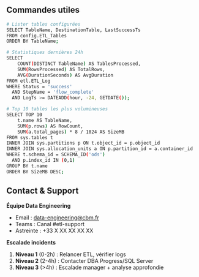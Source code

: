 ## Commandes utiles

```bash
# Lister tables configurées
SELECT TableName, DestinationTable, LastSuccessTs 
FROM config.ETL_Tables 
ORDER BY TableName;

# Statistiques dernières 24h
SELECT 
    COUNT(DISTINCT TableName) AS TablesProcessed,
    SUM(RowsProcessed) AS TotalRows,
    AVG(DurationSeconds) AS AvgDuration
FROM etl.ETL_Log
WHERE Status = 'success'
  AND StepName = 'flow_complete'
  AND LogTs >= DATEADD(hour, -24, GETDATE());

# Top 10 tables les plus volumineuses
SELECT TOP 10
    t.name AS TableName,
    SUM(p.rows) AS RowCount,
    SUM(a.total_pages) * 8 / 1024 AS SizeMB
FROM sys.tables t
INNER JOIN sys.partitions p ON t.object_id = p.object_id
INNER JOIN sys.allocation_units a ON p.partition_id = a.container_id
WHERE t.schema_id = SCHEMA_ID('ods')
  AND p.index_id IN (0,1)
GROUP BY t.name
ORDER BY SizeMB DESC;
```

## Contact & Support

**Équipe Data Engineering**
- Email : data-engineering@cbm.fr
- Teams : Canal #etl-support
- Astreinte : +33 X XX XX XX XX

**Escalade incidents**
1. **Niveau 1** (0-2h) : Relancer ETL, vérifier logs
2. **Niveau 2** (2-4h) : Contacter DBA Progress/SQL Server
3. **Niveau 3** (>4h) : Escalade manager + analyse approfondie